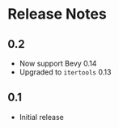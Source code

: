 # Release Notes

## 0.2

- Now support Bevy 0.14
- Upgraded to `itertools` 0.13

## 0.1

- Initial release
